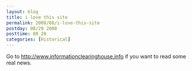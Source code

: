 ```yaml
---
layout: blog
title: i love this site
permalink: 2008/08/i-love-this-site
postday: 08/29 2008
posttime: 08_20
categories: [Historical]
---
```


<p>Go to <a href="http://www.informationclearinghouse.info" title="http://www.informationclearinghouse.info">http://www.informationclearinghouse.info</a> if you want to read some real news.</p>
